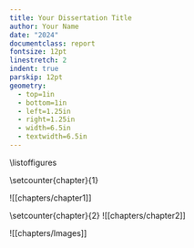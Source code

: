 ```yaml
---
title: Your Dissertation Title
author: Your Name
date: "2024"
documentclass: report
fontsize: 12pt
linestretch: 2
indent: true
parskip: 12pt
geometry:
  - top=1in
  - bottom=1in
  - left=1.25in
  - right=1.25in
  - width=6.5in
  - textwidth=6.5in
---
```

\listoffigures

\setcounter{chapter}{1}

![[chapters/chapter1]]

\setcounter{chapter}{2}
![[chapters/chapter2]]

![[chapters/Images]]